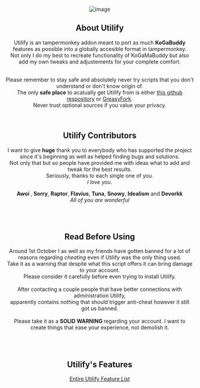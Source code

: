<div align="center">
  
![image](https://github.com/user-attachments/assets/752b1289-9d6c-4bad-9cb2-499b4b6153bd)

<h2>About Utilify</h2>
<p>
Utilify is an tampermonkey addon meant to port as much <b>KoGaBuddy</b> features as possible into a globally accesible format in tampermonkey.<br>
Not only I do my best to recreate functionality of KoGaMaBuddy but also add my own tweaks and adjustements for your complete comfort.<br><br>

Please remember to stay safe and absolutely never try scripts that you don't understand or don't know origin of.<br>
The only <b>safe place</b> to acatually get Utilify from is either <a href="https://github.com/unreallain/Utilify/">this github respository</a> or <a href="https://greasyfork.org/en/scripts/505596-utilify-kogama">GreasyFork</a>.<br>
Never trust optional sources if you value your privacy.

</p>
<br>

<h2>Utilify Contributors</h2>
<p>
I want to give <b>huge</b> thank you to everybody who has supported the project since it's beginning as well as helped finding bugs and solutions.<br>
Not only that but so people have provided me with ideas what to add and tweak for the best results.<br>
</b>Seriously, thanks to each single one of you.<br> 
<i>I love you.</i>

<b> Awoi </b>, <b>Sorry</b>, <b>Raptor</b>, <b>Flavius</b>, <b>Tuna</b>, <b>Snowy</b>, <b>Idealism</b> and <b>Devorkk</b><br>
<i> All of you are wonderful</i>
  
</p>

<br><br>
<h2>Read Before Using</h2>
<p>
 Around 1st October I as well as my friends have gotten banned for a lot of reasons regarding <i>cheating</i> even if Utilify was the only thing used.<br>
 Take it as a warning that despite what this script offers it can bring damage to your account.<br>
  Please consider it carefully before even trying to install Utilify.<br><br>
 After contacting a couple people that have better connections with administration Utilify,<br> apparently contains nothing that should trigger anti-cheat however it still got us banned.<br><br>
 Please take it as a <b> SOLID WARNING </b> regarding your account. I want to create things that ease your experience, not demolish it.
</p>
<br><br>

<h2> Utilify's Features</h2>
<a href="https://github.com/unreallain/Utilify/tree/main/Modules">Entire Utilify Feature List</a>

</div>
